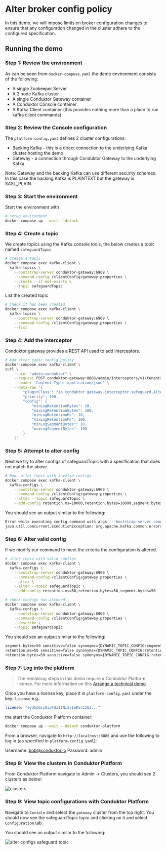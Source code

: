 # Alter broker config policy

In this demo, we will impose limits on broker configuration changes to ensure that any configuration changed in the cluster adhere to the configured specification.

## Running the demo

### Step 1: Review the environment

As can be seen from `docker-compose.yaml` the demo environment consists of the following:

* A single Zookeeper Server
* A 2 node Kafka cluster
* A single Conduktor Gateway container
* A Conduktor Console container
* A Kafka Client container (this provides nothing more than a place to run kafka client commands)

### Step 2: Review the Console configuration

The `platform-config.yaml` defines 2 cluster configurations:

* Backing Kafka - this is a direct connection to the underlying Kafka cluster hosting the demo
* Gateway - a connection through Conduktor Gateway to the underlying Kafka

Note: Gateway and the backing Kafka can use different security schemes. 
In this case the backing Kafka is PLAINTEXT but the gateway is SASL_PLAIN.

### Step 3: Start the environment

Start the environment with

```bash
# setup environment
docker compose up --wait --detach
```

### Step 4: Create a topic

We create topics using the Kafka console tools, the below creates a topic named `safeguardTopic`

```bash
# Create a topic
docker compose exec kafka-client \
  kafka-topics \
    --bootstrap-server conduktor-gateway:6969 \
    --command-config /clientConfig/gateway.properties \
    --create --if-not-exists \
    --topic safeguardTopic
```

List the created topic

```bash
# Check it has been created
docker compose exec kafka-client \
  kafka-topics \
    --bootstrap-server conduktor-gateway:6969 \
    --command-config /clientConfig/gateway.properties \
    --list
```

### Step 4: Add the interceptor

Conduktor gateway provides a REST API used to add interceptors.


```bash
# Add alter topic config policy
docker-compose exec kafka-client \
curl \
    --user "admin:conduktor" \
    --request POST conduktor-gateway:8888/admin/interceptors/v1/tenants/someTenant/users/someUser/interceptors/guard-alter-configs \
    --header 'Content-Type: application/json' \
    --data-raw '{
        "pluginClass": "io.conduktor.gateway.interceptor.safeguard.AlterBrokerConfigPolicyPlugin",
        "priority": 100,
        "config": {
            "minLogRetentionBytes": 10,
            "maxLogRetentionBytes": 100,
            "minLogRetentionMs": 10,
            "maxLogRetentionMs": 100,
            "minLogSegmentBytes": 10,
            "maxLogSegmentBytes": 100
        }
    }'
```

### Step 5: Attempt to alter config

Next we try to alter configs of safeguardTopic with a specification that does not match the above.

```bash
# Now, alter topic with invalid configs
docker compose exec kafka-client \
  kafka-configs \
    --bootstrap-server conduktor-gateway:6969 \
    --command-config /clientConfig/gateway.properties \
    --alter --topic safeguardTopic \
    --add-config retention.ms=10000,retention.bytes=10000,segment.bytes=10000
```

You should see an output similar to the following:

```bash
Error while executing config command with args '--bootstrap-server conduktor-gateway:6969 --command-config /clientConfig/gateway.properties --alter --topic test --add-config retention.ms=10000,retention.bytes=10000,segment.bytes=10000'
java.util.concurrent.ExecutionException: org.apache.kafka.common.errors.PolicyViolationException: Request parameters do not satisfy the configured policy. retention.ms is '10000', must not be greater than 100. segment.bytes is '10000', must not be greater than 100. retention.bytes is '10000', must not be greater than 100
```
### Step 6: Alter valid config

If we modify our command to meet the criteria the configuration is altered.

```bash
# alter topic with valid configs
docker compose exec kafka-client \
  kafka-configs \
    --bootstrap-server conduktor-gateway:6969 \
    --command-config /clientConfig/gateway.properties \
    --alter \
    --alter --topic safeguardTopic \
    --add-config retention.ms=50,retention.bytes=50,segment.bytes=50
```

```bash
# check configs has altered
docker compose exec kafka-client \
  kafka-configs \
    --bootstrap-server conduktor-gateway:6969 \
    --command-config /clientConfig/gateway.properties \
    --describe \
    --topic safeguardTopic
```

You should see an output similar to the following:
```bash
segment.bytes=50 sensitive=false synonyms={DYNAMIC_TOPIC_CONFIG:segment.bytes=50, DEFAULT_CONFIG:log.segment.bytes=1073741824}
retention.ms=50 sensitive=false synonyms={DYNAMIC_TOPIC_CONFIG:retention.ms=50}
retention.bytes=50 sensitive=false synonyms={DYNAMIC_TOPIC_CONFIG:retention.bytes=50, DEFAULT_CONFIG:log.retention.bytes=-1}
```

### Step 7: Log into the platform

> The remaining steps in this demo require a Conduktor Platform license. For more information on this [Arrange a technical demo](https://www.conduktor.io/contact/demo)

Once you have a license key, place it in `platform-config.yaml` under the key: `license` e.g.:

```yaml
license: "eyJhbGciOiJFUzI1NiIsInR5cCI6I..."
```

the start the Conduktor Platform container:

```bash
docker compose up --wait --detach conduktor-platform
```

From a browser, navigate to `http://localhost:8080` and use the following to log in (as specified in `platform-config.yaml`):

Username: bob@conduktor.io
Password: admin

### Step 8: View the clusters in Conduktor Platform

From Conduktor Platform navigate to Admin -> Clusters, you should see 2 clusters as below:

![clusters](images/clusters.png "Clusters")

### Step 9: View topic configurations with Conduktor Platform

Navigate to `Console` and select the `gateway` cluster from the top right.
You should now see the safeguardTopic topic and clicking on it and select `Configuration` tab.

You should see an output similar to the following:

![alter configs safeguard topic](images/alter_configs_safeguard.png "Alter configs safeguard")
